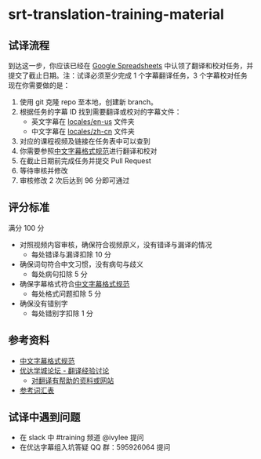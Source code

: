 # srt-translation-training-material

## 试译流程

到达这一步，你应该已经在 [Google Spreadsheets](https://docs.google.com/spreadsheets/d/1A2Lpk6cz59dQDNdG9ul6RnQYR_SmgSLxPRBTEu-tQsw/edit#gid=982304948) 中认领了翻译和校对任务，并提交了截止日期。注：试译必须至少完成 1 个字幕翻译任务，3 个字幕校对任务
现在你需要做的是：

1. 使用 git 克隆 repo 至本地，创建新 branch。
2. 根据任务的字幕 ID 找到需要翻译或校对的字幕文件：
    - 英文字幕在 [locales/en-us](/locales/en-us) 文件夹
    - 中文字幕在 [locales/zh-cn](/locales/zh-cn) 文件夹
3. 对应的课程视频及链接在任务表中可以查到
4. 你需要参照[中文字幕格式规范](https://discussions.youdaxue.com/t/v1-1/3313)进行翻译和校对
5. 在截止日期前完成任务并提交 Pull Request
6. 等待审核并修改
7. 审核修改 2 次后达到 96 分即可通过


## 评分标准
满分 100 分


- 对照视频内容审核，确保符合视频原义，没有错译与漏译的情况
  - 每处错译与漏译扣除 10 分
- 确保词句符合中文习惯，没有病句与歧义
  - 每处病句扣除 5 分
- 确保字幕格式符合[中文字幕格式规范](https://discussions.youdaxue.com/t/v1-1/3313)
  - 每处格式问题扣除 5 分
- 确保没有错别字
  - 每处错别字扣除 1 分



## 参考资料

- [中文字幕格式规范](https://discussions.youdaxue.com/t/v1-1/3313)
- [优达学城论坛 - 翻译经验讨论](https://discussions.youdaxue.com/c/translation/69-category)
  - [对翻译有帮助的资料或网站](https://discussions.youdaxue.com/t/topic/3007)
- [参考词汇表](https://docs.google.com/spreadsheets/d/1u5Nf9IEqfRR2EI4Q695KhH4dySIr9yF6rP2lTGrZKjg/edit?usp=sharing)

## 试译中遇到问题

- 在 slack 中 #training 频道 @ivylee 提问
- 在优达字幕组入坑答疑 QQ 群：595926064 提问